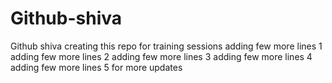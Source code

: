 # Github-shiva
Github shiva
creating this repo for training sessions
adding few more lines 1
adding few more lines 2
adding few more lines 3
adding few more lines 4
adding few more lines 5
for more updates
